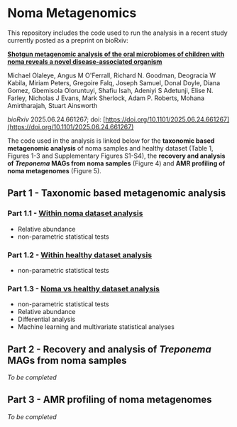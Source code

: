 # Noma Metagenomics

This repository includes the code used to run the analysis in a recent study currently posted as a preprint on bioRxiv:

[**Shotgun metagenomic analysis of the oral microbiomes of children with noma reveals a novel disease-associated organism**](https://doi.org/10.1101/2025.06.24.661267)

Michael Olaleye, Angus M O'Ferrall, Richard N. Goodman, Deogracia W Kabila, Miriam Peters, Gregoire Falq, Joseph Samuel, Donal Doyle, Diana Gomez, Gbemisola Oloruntuyi, Shafiu Isah, Adeniyi S Adetunji, Elise N. Farley, Nicholas J Evans, Mark Sherlock, Adam P. Roberts, Mohana Amirtharajah, Stuart Ainsworth

*bioRxiv* 2025.06.24.661267; doi: [https://doi.org/10.1101/2025.06.24.661267](https://doi.org/10.1101/2025.06.24.661267)

The code used in the analysis is linked below for the **taxonomic based metagenomic analysis** of noma samples and healthy dataset (Table 1, Figures 1-3 and Supplementary Figures S1-S4), the **recovery and analysis of *Treponema* MAGs from noma samples** (Figure 4) and  **AMR profiling of noma metagenomes** (Figure 5).

## Part 1 - Taxonomic based metagenomic analysis

### Part 1.1 - [Within noma dataset analysis](https://rngoodman.github.io/noma-metagenomics/code/Noma_swab_vs_saliva.html)
* Relative abundance
* non-parametric statistical tests

### Part 1.2 - [Within healthy dataset analysis](https://rngoodman.github.io/noma-metagenomics/code/Healthy_vs_healthy.html)
* non-parametric statistical tests 

### Part 1.3 - [Noma vs healthy dataset analysis](https://rngoodman.github.io/noma-metagenomics/code/Noma_vs_healthy.html)
* non-parametric statistical tests 
* Relative abundance
* Differential analysis
* Machine learning and multivariate statistical analyses

## Part 2 - Recovery and analysis of *Treponema* MAGs from noma samples

*To be completed*

## Part 3 - AMR profiling of noma metagenomes

*To be completed*
